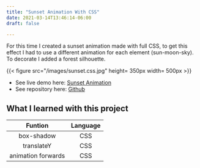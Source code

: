 ```yaml
---
title: "Sunset Animation With CSS"
date: 2021-03-14T13:46:14-06:00
draft: false

---
```


For this time I created a sunset animation made with full CSS, to get this effect I had to use a different animation for each element (sun-moon-sky). To decorate I added a forest silhouette.

{{< figure src="/images/sunset.css.jpg" height= 350px width= 500px >}}

- See live demo here: [Sunset Animation](https://jorgesolatre.github.io/Sunset-Animation-CSS/)
- See repository here: [Github](https://github.com/jorgesolatre/Sunset-Animation-CSS)

## What I learned with this project

| Funtion | Language |
| :----:  | :-------------: |
| box-shadow|CSS |
| translateY | CSS |
| animation forwards | CSS |
